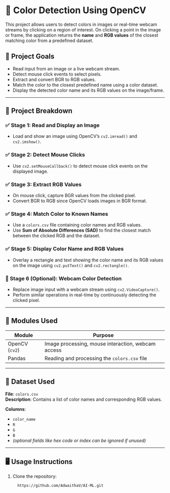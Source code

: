 # 🎨 Color Detection Using OpenCV

This project allows users to detect colors in images or real-time webcam streams by clicking on a region of interest. On clicking a point in the image or frame, the application returns the **name** and **RGB values** of the closest matching color from a predefined dataset.

## 🚀 Project Goals

- Read input from an image or a live webcam stream.
- Detect mouse click events to select pixels.
- Extract and convert BGR to RGB values.
- Match the color to the closest predefined name using a color dataset.
- Display the detected color name and its RGB values on the image/frame.

---

## 🧠 Project Breakdown

### ✅ Stage 1: Read and Display an Image
- Load and show an image using OpenCV’s `cv2.imread()` and `cv2.imshow()`.

### ✅ Stage 2: Detect Mouse Clicks
- Use `cv2.setMouseCallback()` to detect mouse click events on the displayed image.

### ✅ Stage 3: Extract RGB Values
- On mouse click, capture BGR values from the clicked pixel.
- Convert BGR to RGB since OpenCV loads images in BGR format.

### ✅ Stage 4: Match Color to Known Names
- Use a `colors.csv` file containing color names and RGB values.
- Use **Sum of Absolute Differences (SAD)** to find the closest match between the clicked RGB and the dataset.

### ✅ Stage 5: Display Color Name and RGB Values
- Overlay a rectangle and text showing the color name and its RGB values on the image using `cv2.putText()` and `cv2.rectangle()`.

### 🔄 Stage 6 (Optional): Webcam Color Detection
- Replace image input with a webcam stream using `cv2.VideoCapture()`.
- Perform similar operations in real-time by continuously detecting the clicked pixel.

---

## 🧩 Modules Used

| Module   | Purpose                                  |
|----------|------------------------------------------|
| OpenCV (`cv2`) | Image processing, mouse interaction, webcam access |
| Pandas   | Reading and processing the `colors.csv` file |

---

## 📁 Dataset Used

**File**: `colors.csv`  
**Description**: Contains a list of color names and corresponding RGB values.

**Columns**:
- `color_name`
- `R`
- `G`
- `B`
- *(optional fields like hex code or index can be ignored if unused)*

---

## 🖥️ Usage Instructions

1. Clone the repository:
   ```bash
     https://github.com/AdwaithaV/AI-ML.git
   ```

